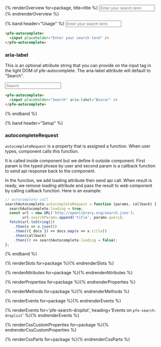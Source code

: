{% renderOverview for=package, title=title %}
  <pfe-autocomplete id="static" debounce="300">
    <input placeholder="Enter your search term"/>
  </pfe-autocomplete>
{% endrenderOverview %}

{% band header="Usage" %}
  <pfe-autocomplete>
    <input placeholder="Enter your search term" />
  </pfe-autocomplete>

  ```html
  <pfe-autocomplete>
    <input placeholder="Enter your search term" />
  </pfe-autocomplete>
  ```

  ### aria-label
  This is an optional attribute string that you can provide on the input tag in the light DOM of pfe-autocomplete. The aria-label attribute will default to "Search".

  <pfe-autocomplete>
    <input placeholder="Search" aria-label="Buscar" />
  </pfe-autocomplete>

  ```html
  <pfe-autocomplete>
    <input placeholder="Search" aria-label="Buscar" />
  </pfe-autocomplete>
  ```
{% endband %}

{% band header="Setup" %}
  ### autocompleteRequest
  `autocompleteRequest` is a property that is assigned a function. When user types, component calls this function.

  It is called inside component but we define it outside component. First param is the typed phrase by user and second param is a callback function to send api response back to the component.

  In the function, we add loading attribute then send api call.  When result is ready, we remove loading attribute and  pass the result to web component by calling callback function. Here is an example:

  ```javascript
  // autocomplete call
  searchAutocomplete.autocompleteRequest = function (params, callback) {
    searchAutocomplete.loading = true;
    const url = new URL('http://openlibrary.org/search.json');
          url.searchParams.append('title', params.query);
    fetch(url.toString())
      .then(x => x.json())
      .then(({ docs }) => docs.map(x => x.title))
      .then(callback)
      .then(() => searchAutocomplete.loading = false);
  };
  ```
{% endband %}

{% renderSlots for=package %}{% endrenderSlots %}

{% renderAttributes for=package %}{% endrenderAttributes %}

{% renderProperties for=package %}{% endrenderProperties %}

{% renderMethods for=package %}{% endrenderMethods %}

{% renderEvents for=package %}{% endrenderEvents %}

{% renderEvents for='pfe-search-droplist', heading='Events on `pfe-search-droplist`' %}{% endrenderEvents %}

{% renderCssCustomProperties for=package %}{% endrenderCssCustomProperties %}

{% renderCssParts for=package %}{% endrenderCssParts %}

<script>
  const staticAutocomplete = document.querySelector("#static");
  const items = [
    "Item 1",
    "Item 2",
    "United States",
    "Chicago Cubs",
    "Red Hat",
    "Purple",
    "Curious George",
    "United Kingdom",
    "Elephant",
    "Baseball",
    "Bingo",
    "Book",
    "Android",
    "iOS",
    "Linux",
    "Red Hat Enterprise Linux"
  ];

  staticAutocomplete.autocompleteRequest = function(params, callback) {
    const regx = new RegExp("\^" + params.query, "i");
    callback(items.filter(function (item) {
      return regx.test(item);
    }));
  };
</script>
